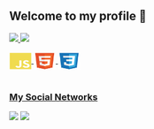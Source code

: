 ## Welcome to my profile 🖖

 <div>
   <a href="https://github.com/danielwallach">
   <img height="180em" src="https://github-readme-stats.vercel.app/api?username=danielwallach&show_icons=true&theme=chartreuse-dark"/>
   <img height="180em" src="https://github-readme-stats.vercel.app/api/top-langs/?username=danielwallach&layout=compact&langs_count=6&theme=chartreuse-dark"/>
</div>
    
<div style="display: inline_block"><br>
  <img align="center" alt="Js" height="30" width="40" src="https://raw.githubusercontent.com/devicons/devicon/master/icons/javascript/javascript-plain.svg">
  <img align="center" alt="HTML" height="30" width="40" src="https://raw.githubusercontent.com/devicons/devicon/master/icons/html5/html5-original.svg">
  <img align="center" alt="CSS" height="30" width="40" src="https://raw.githubusercontent.com/devicons/devicon/master/icons/css3/css3-original.svg">
</div>
 
<br>
 
### My Social Networks
 
<div> 
  
  <a href="https://instagram.com/danielwallach" target="_blank"><img src="https://img.shields.io/badge/-Instagram-%23E4405F?style=for-the-badge&logo=instagram&logoColor=white" target="_blank"></a>
  <a href="https://www.linkedin.com/in/danielwallach0" target="_blank"><img src="https://img.shields.io/badge/-LinkedIn-%230077B5?style=for-the-badge&logo=linkedin&logoColor=white" target="_blank"></a>
</div>
